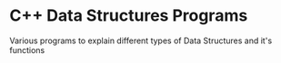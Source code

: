 # C++ Data Structures Programs
     
Various programs to explain different types of Data Structures and it's functions 
